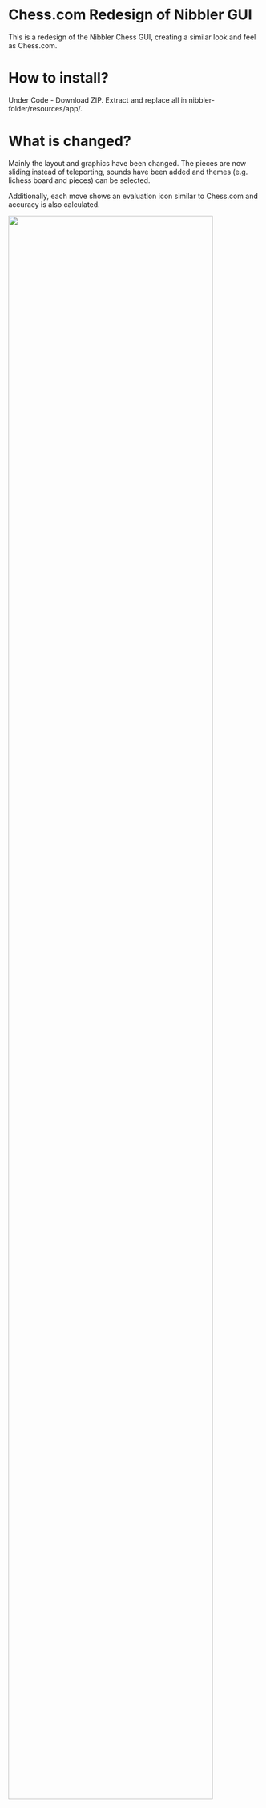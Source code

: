 # Chess.com Redesign of Nibbler GUI
This is a redesign of the Nibbler Chess GUI, creating a similar look and feel as Chess.com. 

# How to install?

Under Code - Download ZIP. Extract and replace all in nibbler-folder/resources/app/.

# What is changed?

Mainly the layout and graphics have been changed. The pieces are now sliding instead of teleporting, sounds have been added and themes (e.g. lichess board and pieces) can be selected.

Additionally, each move shows an evaluation icon similar to Chess.com and accuracy is also calculated.

<img src="https://user-images.githubusercontent.com/23149790/225486035-ae4784a4-886b-4b51-b149-e2a93ab830be.png" width=90% height=90%>

# How is win percentage and accuracy calculated?

Both calculations are directly taken from lichess: https://lichess.org/page/accuracy.

# How does this differ to Chess.com's evaluation?

The win percentage is the exact same, where only the engine and depth create differences. 

To calculate if a blunder or better moves occured, Chess.com's table providing the win percentage difference for each classification is used: https://support.chess.com/article/2965-how-are-moves-classified-what-is-a-blunder-or-brilliant-and-etc.

However, it is also stated that they are not using as strict of a model anymore (e.g. less blunders for lower rated players) and therefor the number of blunders can be different. From comparing some games, it is practically the same, but with more blunders.

# How does accuracy differ to Chess.com's calculation?

Since lichess' calculation is very strict, you will see quite high accuracies displayed. Chess.com is using a newer model that takes some context into account and is also aiming for a general evaluation that tells you if you played good or not, which means it is generally lower than the strict model. More about it: https://support.chess.com/article/1135-what-is-accuracy-in-analysis-how-is-it-measured.

Credit to https://github.com/Aldruun for creating chess move sounds.
